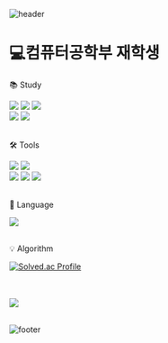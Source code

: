 ![header](https://capsule-render.vercel.app/api?type=waving&&color=gradient&height=100&width=120&section=header&fontSize=90)

<div align=left>
<h1>💻컴퓨터공학부 재학생</h1>
</div>

 <div align=left>
	 <p>📚 Study </p>
</div>

<div align="left">
	<img src="https://img.shields.io/badge/-Java-yellow?style=flat-square?&style=for-the-badge&logo=Java&logoColor=white">
  <img src="https://img.shields.io/badge/C++-00599C?style=flat&logo=C&logoColor=white" />
  <img src="https://img.shields.io/badge/JavaScript-F7DF1E?style=flat&logo=JavaScript&logoColor=white" />
	<br>
  <img src="https://img.shields.io/badge/-HTML-red?style=flat-square&logo=HTML5&logoColor=white">
	<img src="https://img.shields.io/badge/React-61DAFB?style=flat&logo=React&logoColor=white" />
</div>
<br>
<div align=left>
	<p>🛠 Tools </p>
</div>
<div align=left>
	<img src="https://img.shields.io/badge/IntelliJ IDEA-000000?style=flat&logo=intellijidea&logoColor=white" />
	<img src="https://img.shields.io/badge/Visual%20Studio%20Code-007ACC?style=flat&logo=VisualStudioCode&logoColor=white" />
	<br>
  <img src="https://img.shields.io/badge/Eclipse%20IDE-2C2255?style=flat&logo=EclipseIDE&logoColor=white" />
	<img src="https://img.shields.io/badge/GitHub-181717?style=flat&logo=GitHub&logoColor=white" />
  <img src="https://img.shields.io/badge/Git-F05032?style=flat&logo=Git&logoColor=white" />
</div>
<br>

<div align=left>
	
  <p>🎯 Language</p>
  <img src="https://github-readme-stats.vercel.app/api/top-langs/?username=dhlee777&layout=compact&theme=radical">
  <br><br>
<p>💡 Algorithm</p>
  
[![Solved.ac Profile](http://mazassumnida.wtf/api/v2/generate_badge?boj=ukki5782)](https://solved.ac/ukki5782)
  
<br><br>
  <img src="https://github-readme-stats.vercel.app/api?username=dhlee777&layout=compact&show_icons=true&theme=radical">
 <br><br>
</div>

![footer](https://capsule-render.vercel.app/api?type=waving&&color=gradient&height=100&section=footer&fontSize=90)
